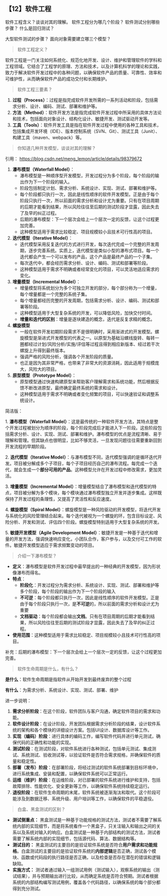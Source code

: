 ## 【12】软件工程

软件工程含义？谈谈对其的理解。
软件工程分为哪几个阶段？
软件测试分别哪些步骤？
什么是回归测试？

大型软件测试的步骤？
面向对象需要建立哪三个模型？

> 软件工程定义？

软件工程是一门关注如何系统化、规范化地开发、设计、维护和管理软件的学科和工程领域。它结合了工程学的原理、方法和技术，以及计算机科学的理论和实践，致力于解决软件开发过程中的各种问题，以确保软件产品的质量、可靠性、效率和可维护性，从而确保软件产品的成功交付和长期维护。

> 软件工程三要素？

1. **过程（Process）**：过程是指完成软件开发所需的一系列活动和阶段，包括需求分析、设计、编码、测试、部署和维护等。
2. **方法（Method）**：软件开发方法是指完成软件开发过程中所采用的具体方法论和技术，包括面向对象设计、结构化设计、敏捷开发、测试驱动开发等。
3. **工具（Tools）**：软件开发工具是指在软件开发过程中使用的各种工具和技术，包括集成开发环境（IDE）、版本控制系统（SVN、Git）、测试工具（Junit）、构建工具（maven、webpack）等。

> 你知道几种开发模型，谈谈对其的理解？

引用： https://blog.csdn.net/meng_lemon/article/details/98379672

1. **瀑布模型（Waterfall Model）**：
    - 瀑布模型是一种顺序型开发模型，开发过程分为多个阶段，每个阶段的输出作为下一个阶段的输入。
    - 阶段包括制定计划、需求分析、系统设计、实现、测试、部署和维护等。
    - 每个阶段都只执行一次，因此是线性顺序的软件开发模型。正是由于每个阶段只执行一次，所以前面的需求分析和设计尤为重要。只有在项目周期的后期才能看到结果，所以风险往往至后期的测试阶段才显露，因此失去了及早的纠正过程。
    - 后期的瀑布模型：下一个层次会给上一个层次一定的反馈，让这个过程更加完善。
    - 这种模型适用于需求比较稳定、项目规模较小且技术可行性高的项目。
2. **迭代模型（Iterative Model）**：
    - 迭代模型采用反复迭代的方式进行开发，每次迭代完成一个完整的开发周期，逐步完善系统。实质上，迭代模型是类似小型的瀑布式项目。每一个迭代都会产生一个可以发布的产品，这个产品是最终产品的一个子集。
    - 每次迭代中，都会经历需求分析、设计、编码、测试和部署等阶段。
    - 这种模型适用于需求不明确或者经常变化的项目，可以灵活地适应需求的变化。
3. **增量模型（Incremental Model）**：
    - 增量模型将系统划分为多个可独立开发的部分，每个部分称为一个增量，每个增量都是一个完整的系统子集。
    - 每个增量都经历完整的开发周期，包括需求分析、设计、编码、测试和部署等阶段。
    - 这种模型适用于大型复杂系统的开发，可以降低风险，加快交付时间。
    - **增量和迭代的区别**：增量是逐块建造的概念，迭代是反复求精的概念。
4. **螺旋模型**
	- 一般在软件开发初期阶段需求不是很明确时，采用渐进式的开发模型。螺旋模型是渐进式开发模型的代表之一。以原型为基础沿螺线旋转、每转一圈都经过计划/风险分析/实施/评估等过程且得到相应新版本、经过若干次螺旋上升得到最终版本。
	- 强调严格的风险分析，强调各个开发阶段的质量。
	- 也正是因为其非常严格，也带来了非常大的资源消耗，因此适用于规模庞大，风险大的项目。
5. **原型模型（Prototype Model）**：
    - 原型模型通过快速构建原型来帮助客户理解需求和系统功能，然后根据反馈不断改进原型，最终确定最终系统的需求和设计。
    - 这种模型适用于需求不明确或者变化频繁的项目，可以快速验证和调整系统设计。

简洁版：

1. **瀑布模型（Waterfall Model）**：这是最传统的一种软件开发方法，其特点是整个开发过程被划分为顺序的阶段，每个阶段完成后才能进入下一阶段。这些阶段包括需求分析、设计、实现、测试、部署和维护。瀑布模型的优点是流程清晰、易于理解和管理。但其缺点也很明显，比如不够灵活，一旦发现问题往往需要重新回到开发流程的早期阶段。  
  
2. **迭代模型（Iterative Model）**：与瀑布模型不同，迭代模型强调的是循环迭代开发。项目被分解成多个子项目，每个子项目经历自己的瀑布流程。每完成一个迭代，就会生成一个**部分可用的产品**。这种模型允许在开发过程中修改需求，更加灵活。  
  
3. **增量模型（Incremental Model）**：增量模型结合了瀑布模型和迭代模型的特点，项目被分解为多个模块，每个模块通过瀑布模型独立开发并逐步集成。这样既保持了开发过程的条理性，又提高了灵活性和反应速度。  
  
4. **螺旋模型（Spiral Model）**：螺旋模型是一种风险驱动的开发模型，将迭代开发与系统化的风险管理结合起来。每个迭代被视为一个螺旋的环，包含目标设定、风险分析、开发和测试、评估四个阶段。螺旋模型特别适用于大型复杂系统的开发。  
  
5. **敏捷开发模型（Agile Development Model）**：敏捷开发是一种基于迭代和增量的开发方法，强调快速响应变化，小团队合作，客户参与，以及交付可工作的软件。敏捷开发模型适应于需求频繁变动的项目。

> 介绍一下瀑布模型？

- **定义**：瀑布模型是软件开发过程中最早提出的一种经典的开发模型，因为形状像瀑布而得名。
- **特点**：
	- **阶段化**：开发过程分为需求分析、系统设计、实现、测试、部署和维护等多个阶段，每个阶段的输出作为下一个阶段的输入
	- **不可逆**：每个阶段都只执行一次，因此是线性顺序的软件开发模型。正是由于每个阶段只执行一次，是**不可逆**的，所以前面的需求分析和设计尤为重要
	- **文档驱动**：每个阶段都会输出**文档**。只有在项目周期的后期才能看到结果，所以风险往往至后期的测试阶段才显露，因此失去了及早的纠正过程。
- **使用范围**：这种模型适用于需求比较稳定、项目规模较小且技术可行性高的项目。

补充：后期的瀑布模型：下一个层次会给上一个层次一定的反馈，让这个过程更加完善。

> 软件生命周期是什么，有什么？

**是什么**：软件生命周期是指软件从开始开发到最终废弃的整个过程

**有什么**：为需求分析、系统设计、实现、测试、部署、维护

进一步说明：

1. **需求分析阶段**：在这个阶段，软件团队与客户沟通，确定软件项目的需求和功能。
2. **软件设计阶段**：在设计阶段，开发团队根据需求分析阶段的结果，设计软件系统的架构和各个模块的详细设计方案。包括UI设计、数据库设计等工作。
3. **实现（编码）阶段**：进行具体的编码工作，编写软件代码并进行单元测试，确保代码的正确性和功能的实现。
4. **测试阶段**：在测试阶段，对软件系统进行各种测试，包括单元测试、集成测试、系统测试、验收测试等，以验证软件是否符合需求规格，并确保软件的质量和稳定性。
5. **部署（发布）阶段**：在部署阶段，将经过测试的软件系统部署到目标环境中，进行系统集成、安装和配置，以确保软件系统可以正常运行。
6. **运维（维护）阶段**：在运维阶段，对已部署的软件系统进行维护和支持，包括故障排除、性能优化、安全更新等工作，以确保软件系统持续稳定运行。
7. **退役阶段**：在软件生命周期的末尾，软件系统被逐渐淘汰和取代。这个阶段可能涉及到数据迁移、系统升级、用户培训等工作，以确保软件的平稳退役。

> 白盒、黑盒测试的区别？

- **测试侧重点：** 黑盒测试是一种基于功能规格的测试方法，测试者不需要了解系统内部的实现细节，而是将系统看作一个黑盒子，只关注输入和输出之间的关系以及系统对输入的响应。白盒测试是一种基于内部结构的测试方法，测试者需要了解系统内部的实现细节，包括源代码、算法、数据结构等。
- **测试目的：** 黑盒测试的主要目的是验证软件系统是否符合**用户需求和功能规格**。白盒测试的主要目的是验证软件系统的**内部逻辑**是否正确，测试各个模块、函数或代码段的执行路径是否正确，以及检查是否存在潜在的错误和逻辑缺陷。
- **实施方式：** 测试者通过输入一组测试用例（测试输入），观察系统的输出（测试结果），并与预期输出进行比较，从而确定系统是否符合预期。测试者根据系统的内部结构编写测试用例，覆盖各个代码路径，以确保系统的每个部分都得到充分测试。



